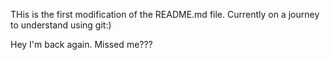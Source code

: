 THis is the first modification of the README.md file. Currently on a journey to understand using git:)


Hey I'm back again. Missed me???

